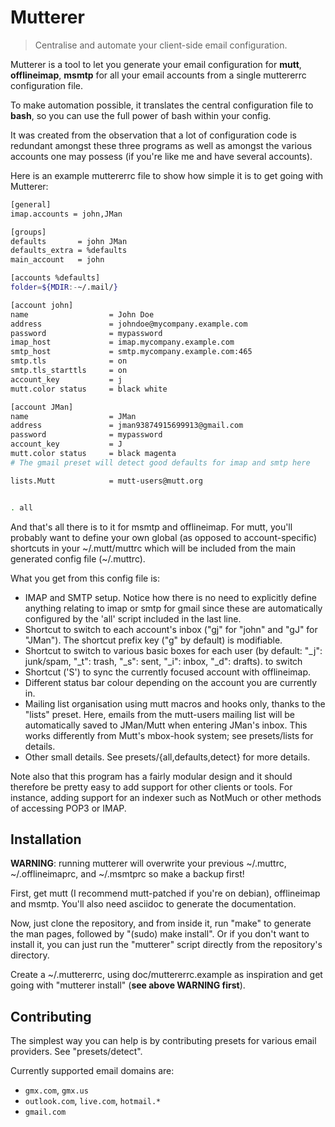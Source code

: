 Mutterer
========
> Centralise and automate your client-side email configuration.

Mutterer is a tool to let you generate your email configuration for
**mutt**, **offlineimap**, **msmtp** for all your email accounts from a
single muttererrc configuration file.

To make automation possible, it translates the central configuration file to
**bash**, so you can use the full power of bash within your config.

It was created from the observation that a lot of configuration code is
redundant amongst these three programs as well as amongst the various
accounts one may possess (if you're like me and have several accounts).

Here is an example muttererrc file to show how simple it is to get going
with Mutterer:

```bash
[general]
imap.accounts = john,JMan

[groups]
defaults       = john JMan
defaults_extra = %defaults
main_account   = john

[accounts %defaults]
folder=${MDIR:-~/.mail/}

[account john]
name                  = John Doe
address               = johndoe@mycompany.example.com
password              = mypassword
imap_host             = imap.mycompany.example.com
smtp_host             = smtp.mycompany.example.com:465
smtp.tls              = on
smtp.tls_starttls     = on
account_key           = j
mutt.color status     = black white

[account JMan]
name                  = JMan
address               = jman93874915699913@gmail.com
password              = mypassword
account_key           = J
mutt.color status     = black magenta
# The gmail preset will detect good defaults for imap and smtp here

lists.Mutt            = mutt-users@mutt.org


. all
```

And that's all there is to it for msmtp and offlineimap. For mutt, you'll
probably want to define your own global (as opposed to account-specific)
shortcuts in your ~/.mutt/muttrc which will be included from the main
generated config file (~/.muttrc).

What you get from this config file is:

- IMAP and SMTP setup. Notice how there is no need to explicitly define
  anything relating to imap or smtp for gmail since these are automatically
  configured by the 'all' script included in the last line.
- Shortcut to switch to each account's inbox ("gj" for "john" and "gJ" for
  "JMan"). The shortcut prefix key ("g" by default) is modifiable.
- Shortcut to switch to various basic boxes for each user (by default:
  "\_j": junk/spam, "\_t": trash, "\_s": sent, "\_i": inbox, "\_d": drafts).
  to switch
- Shortcut ('S') to sync the currently focused account with offlineimap.
- Different status bar colour depending on the account you are currently in.
- Mailing list organisation using mutt macros and hooks only, thanks to the
  "lists" preset. Here, emails from the mutt-users mailing list will be
  automatically saved to JMan/Mutt when entering JMan's inbox. This works
  differently from Mutt's mbox-hook system; see presets/lists for details.
- Other small details. See presets/{all,defaults,detect} for more details.

Note also that this program has a fairly modular design and it should
therefore be pretty easy to add support for other clients or tools. For
instance, adding support for an indexer such as NotMuch or other methods of
accessing POP3 or IMAP.

Installation
------------
**WARNING**: running mutterer will overwrite your previous ~/.muttrc,
~/.offlineimaprc, and ~/.msmtprc so make a backup first!

First, get mutt (I recommend mutt-patched if you're on debian), offlineimap
and msmtp.
You'll also need asciidoc to generate the documentation.

Now, just clone the repository, and from inside it, run "make" to generate
the man pages, followed by "(sudo) make install".
Or if you don't want to install it, you can just run the "mutterer" script
directly from the repository's directory.

Create a ~/.muttererrc, using doc/muttererrc.example as inspiration and get
going with "mutterer install" (**see above WARNING first**).

Contributing
------------
The simplest way you can help is by contributing presets for various email
providers. See "presets/detect".

Currently supported email domains are:

- `gmx.com`, `gmx.us`
- `outlook.com`, `live.com`, `hotmail.*`
- `gmail.com`
